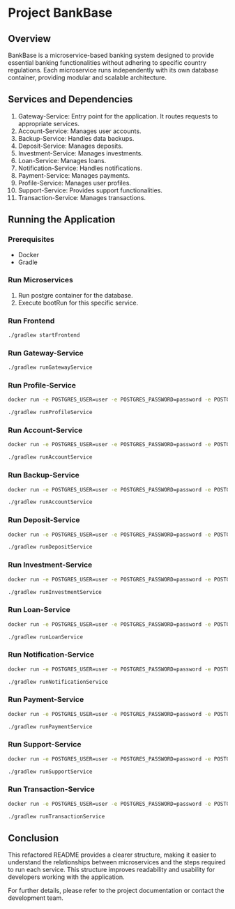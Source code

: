 # Project BankBase

## Overview

BankBase is a microservice-based banking system designed to provide essential banking functionalities
without adhering to specific country regulations. Each microservice runs independently with its own 
database container, providing modular and scalable architecture.

## Services and Dependencies

1. Gateway-Service: Entry point for the application. It routes requests to appropriate services.
2. Account-Service: Manages user accounts.
3. Backup-Service: Handles data backups.
4. Deposit-Service: Manages deposits.
5. Investment-Service: Manages investments.
6. Loan-Service: Manages loans.
7. Notification-Service: Handles notifications.
8. Payment-Service: Manages payments.
9. Profile-Service: Manages user profiles.
10. Support-Service: Provides support functionalities.
11. Transaction-Service: Manages transactions.

## Running the Application

### Prerequisites

- Docker
- Gradle

### Run Microservices

1. Run postgre container for the database.
2. Execute bootRun for this specific service.


### Run Frontend

```bash
./gradlew startFrontend
```

### Run Gateway-Service

```bash
./gradlew runGatewayService
```

### Run Profile-Service


```bash
docker run -e POSTGRES_USER=user -e POSTGRES_PASSWORD=password -e POSTGRES_DB=profile_db -p 5448:5432 -d postgres
```

```bash
./gradlew runProfileService
```

### Run Account-Service

```bash
docker run -e POSTGRES_USER=user -e POSTGRES_PASSWORD=password -e POSTGRES_DB=account_db -p 5440:5432 -d postgres
```

```bash
./gradlew runAccountService
```

### Run Backup-Service


```bash
docker run -e POSTGRES_USER=user -e POSTGRES_PASSWORD=password -e POSTGRES_DB=backup_db -p 5441:5432 -d postgres
```

```bash
./gradlew runAccountService
```

### Run Deposit-Service


```bash
docker run -e POSTGRES_USER=user -e POSTGRES_PASSWORD=password -e POSTGRES_DB=deposit_db -p 5442:5432 -d postgres
```

```bash
./gradlew runDepositService
```

### Run Investment-Service


```bash
docker run -e POSTGRES_USER=user -e POSTGRES_PASSWORD=password -e POSTGRES_DB=investment_db -p 5444:5432 -d postgres
```

```bash
./gradlew runInvestmentService
```

### Run Loan-Service


```bash
docker run -e POSTGRES_USER=user -e POSTGRES_PASSWORD=password -e POSTGRES_DB=loan_db -p 5445:5432 -d postgres
```

```bash
./gradlew runLoanService
```

### Run Notification-Service


```bash
docker run -e POSTGRES_USER=user -e POSTGRES_PASSWORD=password -e POSTGRES_DB=notification_db -p 5446:5432 -d postgres
```

```bash
./gradlew runNotificationService
```

### Run Payment-Service


```bash
docker run -e POSTGRES_USER=user -e POSTGRES_PASSWORD=password -e POSTGRES_DB=payment_db -p 5447:5432 -d postgres
```

```bash
./gradlew runPaymentService
```

### Run Support-Service


```bash
docker run -e POSTGRES_USER=user -e POSTGRES_PASSWORD=password -e POSTGRES_DB=support_db -p 5449:5432 -d postgres
```

```bash
./gradlew runSupportService
```

### Run Transaction-Service


```bash
docker run -e POSTGRES_USER=user -e POSTGRES_PASSWORD=password -e POSTGRES_DB=transaction_db -p 5450:5432 -d postgres
```

```bash
./gradlew runTransactionService
```

## Conclusion

This refactored README provides a clearer structure, making it easier to understand the relationships between
microservices and the steps required to run each service. This structure improves readability and usability for
developers working with the application.

For further details, please refer to the project documentation or contact the development team.
